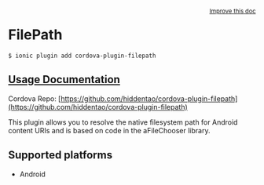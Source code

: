 
<a style="float:right;font-size:12px;" href="http://github.com/driftyco/ionic-native/edit/master/src/@ionic-native/plugins/filepath/index.ts#L2">
  Improve this doc
</a>

# FilePath
<!-- end header block -->

```
$ ionic plugin add cordova-plugin-filepath
```

## [Usage Documentation](https://ionicframework.com/docs/v2/native/filepath/)

Cordova Repo: [https://github.com/hiddentao/cordova-plugin-filepath](https://github.com/hiddentao/cordova-plugin-filepath)

<!-- description -->
This plugin allows you to resolve the native filesystem path for Android content URIs and is based on code in the aFileChooser library.

<!-- @platforms tag -->
## Supported platforms

- Android

<!-- @platforms tag end -->
<!-- end for prop in method.decorators[0].argumentInfo -->
<!-- end content block -->
<!-- end body block -->
